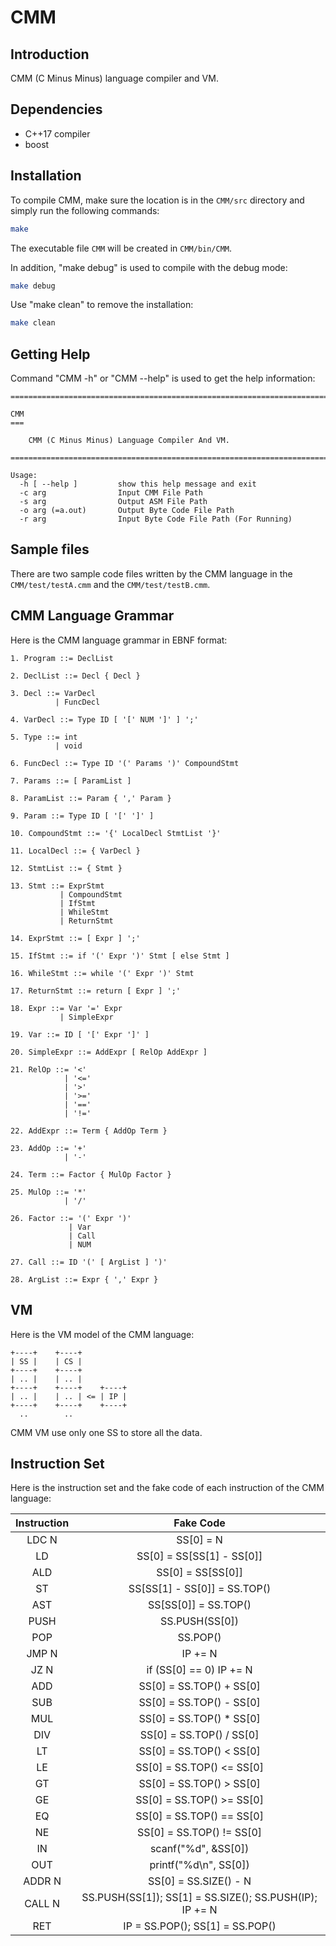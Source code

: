 # CMM

## Introduction

CMM (C Minus Minus) language compiler and VM.

## Dependencies

* C++17 compiler
* boost

## Installation

To compile CMM, make sure the location is in the ```CMM/src``` directory and simply run the following commands:

``` Bash
make
```

The executable file ```CMM``` will be created in ```CMM/bin/CMM```.

In addition, "make debug" is used to compile with the debug mode:

``` Bash
make debug
```

Use "make clean" to remove the installation:

``` Bash
make clean
```

## Getting Help

Command "CMM -h" or "CMM --help" is used to get the help information:

```
================================================================================

CMM
===

    CMM (C Minus Minus) Language Compiler And VM.

================================================================================

Usage:
  -h [ --help ]         show this help message and exit
  -c arg                Input CMM File Path
  -s arg                Output ASM File Path
  -o arg (=a.out)       Output Byte Code File Path
  -r arg                Input Byte Code File Path (For Running)
```

## Sample files

There are two sample code files written by the CMM language in the ```CMM/test/testA.cmm``` and the ```CMM/test/testB.cmm```.

## CMM Language Grammar

Here is the CMM language grammar in EBNF format:

```
1. Program ::= DeclList

2. DeclList ::= Decl { Decl }

3. Decl ::= VarDecl
          | FuncDecl

4. VarDecl ::= Type ID [ '[' NUM ']' ] ';'

5. Type ::= int
          | void

6. FuncDecl ::= Type ID '(' Params ')' CompoundStmt

7. Params ::= [ ParamList ]

8. ParamList ::= Param { ',' Param }

9. Param ::= Type ID [ '[' ']' ]

10. CompoundStmt ::= '{' LocalDecl StmtList '}'

11. LocalDecl ::= { VarDecl }

12. StmtList ::= { Stmt }

13. Stmt ::= ExprStmt
           | CompoundStmt
           | IfStmt
           | WhileStmt
           | ReturnStmt

14. ExprStmt ::= [ Expr ] ';'

15. IfStmt ::= if '(' Expr ')' Stmt [ else Stmt ]

16. WhileStmt ::= while '(' Expr ')' Stmt

17. ReturnStmt ::= return [ Expr ] ';'

18. Expr ::= Var '=' Expr
           | SimpleExpr

19. Var ::= ID [ '[' Expr ']' ]

20. SimpleExpr ::= AddExpr [ RelOp AddExpr ]

21. RelOp ::= '<'
            | '<='
            | '>'
            | '>='
            | '=='
            | '!='

22. AddExpr ::= Term { AddOp Term }

23. AddOp ::= '+'
            | '-'

24. Term ::= Factor { MulOp Factor }

25. MulOp ::= '*'
            | '/'

26. Factor ::= '(' Expr ')'
             | Var
             | Call
             | NUM

27. Call ::= ID '(' [ ArgList ] ')'

28. ArgList ::= Expr { ',' Expr }
```

## VM

Here is the VM model of the CMM language:

```
+----+    +----+
| SS |    | CS |
+----+    +----+
| .. |    | .. |
+----+    +----+    +----+
| .. |    | .. | <= | IP |
+----+    +----+    +----+
  ..        ..
```

CMM VM use only one SS to store all the data.

## Instruction Set

Here is the instruction set and the fake code of each instruction of the CMM language:

| Instruction | Fake Code                                               |
| :---------: | :-----------------------------------------------------: |
| LDC N       | SS[0] = N                                               |
| LD          | SS[0] = SS[SS[1] - SS[0]]                               |
| ALD         | SS[0] = SS[SS[0]]                                       |
| ST          | SS[SS[1] - SS[0]] = SS.TOP()                            |
| AST         | SS[SS[0]] = SS.TOP()                                    |
| PUSH        | SS.PUSH(SS[0])                                          |
| POP         | SS.POP()                                                |
| JMP N       | IP += N                                                 |
| JZ N        | if (SS[0] == 0) IP += N                                 |
| ADD         | SS[0] = SS.TOP() + SS[0]                                |
| SUB         | SS[0] = SS.TOP() - SS[0]                                |
| MUL         | SS[0] = SS.TOP() * SS[0]                                |
| DIV         | SS[0] = SS.TOP() / SS[0]                                |
| LT          | SS[0] = SS.TOP() < SS[0]                                |
| LE          | SS[0] = SS.TOP() <= SS[0]                               |
| GT          | SS[0] = SS.TOP() > SS[0]                                |
| GE          | SS[0] = SS.TOP() >= SS[0]                               |
| EQ          | SS[0] = SS.TOP() == SS[0]                               |
| NE          | SS[0] = SS.TOP() != SS[0]                               |
| IN          | scanf("%d", &SS[0])                                     |
| OUT         | printf("%d\n", SS[0])                                   |
| ADDR N      | SS[0] = SS.SIZE() - N                                   |
| CALL N      | SS.PUSH(SS[1]); SS[1] = SS.SIZE(); SS.PUSH(IP); IP += N |
| RET         | IP = SS.POP(); SS[1] = SS.POP()                         |

